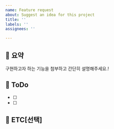 ```yaml
---
name: Feature request
about: Suggest an idea for this project
title: ''
labels: ''
assignees: ''

---
```


## 📌 요약
구현하고자 하는 기능을 첨부하고 간단히 설명해주세요.!

## 📌 ToDo
- [ ] 
- [ ] 

## 🤔 ETC[선택]